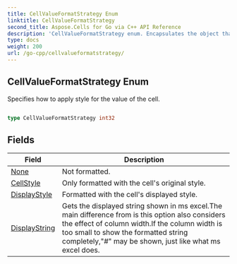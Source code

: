 ```yaml
---
title: CellValueFormatStrategy Enum 
linktitle: CellValueFormatStrategy
second_title: Aspose.Cells for Go via C++ API Reference
description: 'CellValueFormatStrategy enum. Encapsulates the object that represents cellvalueformatstrategy in Go.'
type: docs
weight: 200
url: /go-cpp/cellvalueformatstrategy/
---
```


## CellValueFormatStrategy Enum

Specifies how to apply style for the value of the cell.

```go

type CellValueFormatStrategy int32


```

## Fields

| Field | Description |
| --- | --- |
|[None](./none/) | Not formatted. | 
|[CellStyle](./cellstyle/) | Only formatted with the cell's original style. | 
|[DisplayStyle](./displaystyle/) | Formatted with the cell's displayed style. | 
|[DisplayString](./displaystring/) | Gets the displayed string shown in ms excel.The main difference from <see cref="DisplayStyle"/> is this option also considers the effect of column width.If the column width is too small to show the formatted string completely,"#" may be shown, just like what ms excel does. | 
